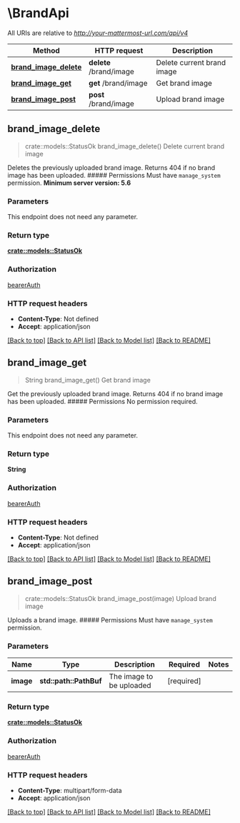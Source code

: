 # \BrandApi

All URIs are relative to *http://your-mattermost-url.com/api/v4*

Method | HTTP request | Description
------------- | ------------- | -------------
[**brand_image_delete**](BrandApi.md#brand_image_delete) | **delete** /brand/image | Delete current brand image
[**brand_image_get**](BrandApi.md#brand_image_get) | **get** /brand/image | Get brand image
[**brand_image_post**](BrandApi.md#brand_image_post) | **post** /brand/image | Upload brand image



## brand_image_delete

> crate::models::StatusOk brand_image_delete()
Delete current brand image

Deletes the previously uploaded brand image. Returns 404 if no brand image has been uploaded. ##### Permissions Must have `manage_system` permission. __Minimum server version: 5.6__ 

### Parameters

This endpoint does not need any parameter.

### Return type

[**crate::models::StatusOk**](StatusOK.md)

### Authorization

[bearerAuth](../README.md#bearerAuth)

### HTTP request headers

- **Content-Type**: Not defined
- **Accept**: application/json

[[Back to top]](#) [[Back to API list]](../README.md#documentation-for-api-endpoints) [[Back to Model list]](../README.md#documentation-for-models) [[Back to README]](../README.md)


## brand_image_get

> String brand_image_get()
Get brand image

Get the previously uploaded brand image. Returns 404 if no brand image has been uploaded. ##### Permissions No permission required. 

### Parameters

This endpoint does not need any parameter.

### Return type

**String**

### Authorization

[bearerAuth](../README.md#bearerAuth)

### HTTP request headers

- **Content-Type**: Not defined
- **Accept**: application/json

[[Back to top]](#) [[Back to API list]](../README.md#documentation-for-api-endpoints) [[Back to Model list]](../README.md#documentation-for-models) [[Back to README]](../README.md)


## brand_image_post

> crate::models::StatusOk brand_image_post(image)
Upload brand image

Uploads a brand image. ##### Permissions Must have `manage_system` permission. 

### Parameters


Name | Type | Description  | Required | Notes
------------- | ------------- | ------------- | ------------- | -------------
**image** | **std::path::PathBuf** | The image to be uploaded | [required] |

### Return type

[**crate::models::StatusOk**](StatusOK.md)

### Authorization

[bearerAuth](../README.md#bearerAuth)

### HTTP request headers

- **Content-Type**: multipart/form-data
- **Accept**: application/json

[[Back to top]](#) [[Back to API list]](../README.md#documentation-for-api-endpoints) [[Back to Model list]](../README.md#documentation-for-models) [[Back to README]](../README.md)

